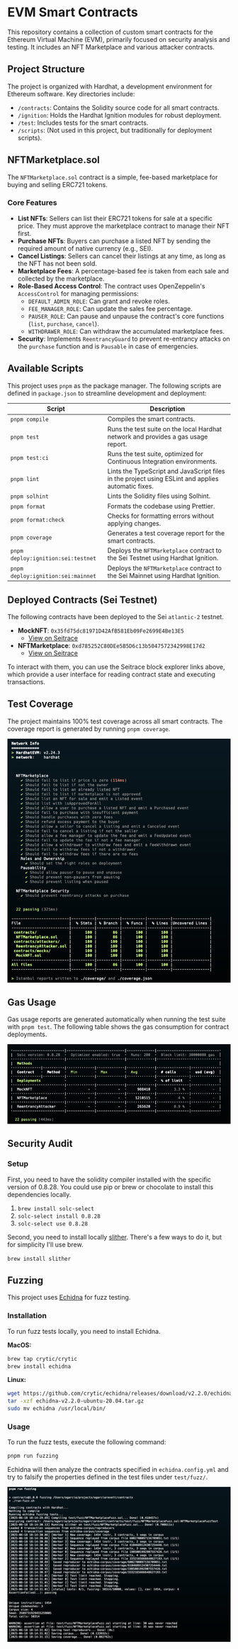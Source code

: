 # EVM Smart Contracts

This repository contains a collection of custom smart contracts for the Ethereum Virtual Machine (EVM), primarily focused on security analysis and testing. It includes an NFT Marketplace and various attacker contracts.

## Project Structure

The project is organized with Hardhat, a development environment for Ethereum software. Key directories include:

- `/contracts`: Contains the Solidity source code for all smart contracts.
- `/ignition`: Holds the Hardhat Ignition modules for robust deployment.
- `/test`: Includes tests for the smart contracts.
- `/scripts`: (Not used in this project, but traditionally for deployment scripts).

## NFTMarketplace.sol

The `NFTMarketplace.sol` contract is a simple, fee-based marketplace for buying and selling ERC721 tokens.

### Core Features

- **List NFTs**: Sellers can list their ERC721 tokens for sale at a specific price. They must approve the marketplace contract to manage their NFT first.
- **Purchase NFTs**: Buyers can purchase a listed NFT by sending the required amount of native currency (e.g., SEI).
- **Cancel Listings**: Sellers can cancel their listings at any time, as long as the NFT has not been sold.
- **Marketplace Fees**: A percentage-based fee is taken from each sale and collected by the marketplace.
- **Role-Based Access Control**: The contract uses OpenZeppelin's `AccessControl` for managing permissions:
    - `DEFAULT_ADMIN_ROLE`: Can grant and revoke roles.
    - `FEE_MANAGER_ROLE`: Can update the sales fee percentage.
    - `PAUSER_ROLE`: Can pause and unpause the contract's core functions (`list`, `purchase`, `cancel`).
    - `WITHDRAWER_ROLE`: Can withdraw the accumulated marketplace fees.
- **Security**: Implements `ReentrancyGuard` to prevent re-entrancy attacks on the `purchase` function and is `Pausable` in case of emergencies.

## Available Scripts

This project uses `pnpm` as the package manager. The following scripts are defined in `package.json` to streamline development and deployment:

| Script                             | Description                                                                                        |
| ---------------------------------- | -------------------------------------------------------------------------------------------------- |
| `pnpm compile`                     | Compiles the smart contracts.                                                                      |
| `pnpm test`                        | Runs the test suite on the local Hardhat network and provides a gas usage report.                  |
| `pnpm test:ci`                     | Runs the test suite, optimized for Continuous Integration environments.                            |
| `pnpm lint`                        | Lints the TypeScript and JavaScript files in the project using ESLint and applies automatic fixes. |
| `pnpm solhint`                     | Lints the Solidity files using Solhint.                                                            |
| `pnpm format`                      | Formats the codebase using Prettier.                                                               |
| `pnpm format:check`                | Checks for formatting errors without applying changes.                                             |
| `pnpm coverage`                    | Generates a test coverage report for the smart contracts.                                          |
| `pnpm deploy:ignition:sei:testnet` | Deploys the `NFTMarketplace` contract to the Sei Testnet using Hardhat Ignition.                   |
| `pnpm deploy:ignition:sei:mainnet` | Deploys the `NFTMarketplace` contract to the Sei Mainnet using Hardhat Ignition.                   |

## Deployed Contracts (Sei Testnet)

The following contracts have been deployed to the Sei `atlantic-2` testnet.

- **MockNFT**: `0x35fd75dc81971D42AfB581Eb09Fe2699E4Be13E5`
    - [View on Seitrace](https://seitrace.com/address/0x35fd75dc81971D42AfB581Eb09Fe2699E4Be13E5?chain=atlantic-2)
- **NFTMarketplace**: `0xd785252C80DEe5B5D6c13b5047572342998E17d2`
    - [View on Seitrace](https://seitrace.com/address/0xd785252C80DEe5B5D6c13b5047572342998E17d2?chain=atlantic-2)

To interact with them, you can use the Seitrace block explorer links above, which provide a user interface for reading contract state and executing transactions.

## Test Coverage

The project maintains 100% test coverage across all smart contracts. The coverage report is generated by running `pnpm coverage`.

![Test Coverage](./docs/coverage.png)

## Gas Usage

Gas usage reports are generated automatically when running the test suite with `pnpm test`. The following table shows the gas consumption for contract deployments.

![Gas Usage](./docs/gas-table.png)

## Security Audit

### Setup

First, you need to have the solidity compiler installed with the specific version of 0.8.28. You could use pip or brew or chocolate to install this dependencies locally.

1. `brew install solc-select`
2. `solc-select install 0.8.28`
3. `solc-select use 0.8.28`

Second, you need to install locally [slither](https://github.com/crytic/slither). There's a few ways to do it, but for simplicity I'll use brew.

`brew install slither`

## Fuzzing

This project uses [Echidna](https://github.com/crytic/echidna) for fuzz testing.

### Installation

To run fuzz tests locally, you need to install Echidna.

**MacOS:**

```bash
brew tap crytic/crytic
brew install echidna
```

**Linux:**

```bash
wget https://github.com/crytic/echidna/releases/download/v2.2.0/echidna-v2.2.0-ubuntu-20.04.tar.gz
tar -xzf echidna-v2.2.0-ubuntu-20.04.tar.gz
sudo mv echidna /usr/local/bin/
```

### Usage

To run the fuzz tests, execute the following command:

```bash
pnpm run fuzzing
```

Echidna will then analyze the contracts specified in `echidna.config.yml` and try to falsify the properties defined in the test files under `test/fuzz/`.

![Fuzzing output example](./docs/fuzzing.png)
